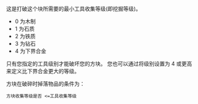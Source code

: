 这是打破这个块所需要的最小工具收集等级(即挖掘等级)。

* 0 为木制
* 1 为石质
* 2 为铁质
* 3 为钻石
* 4 为下界合金

只有您指定的工具级别才能破坏您的方块。 您也可以通过将级别设置为 4 或更高来定义比下界合金更大的等级。

方块在破碎时掉落物品的条件为：

`方块收集等级是否 <=工具收集等级`
